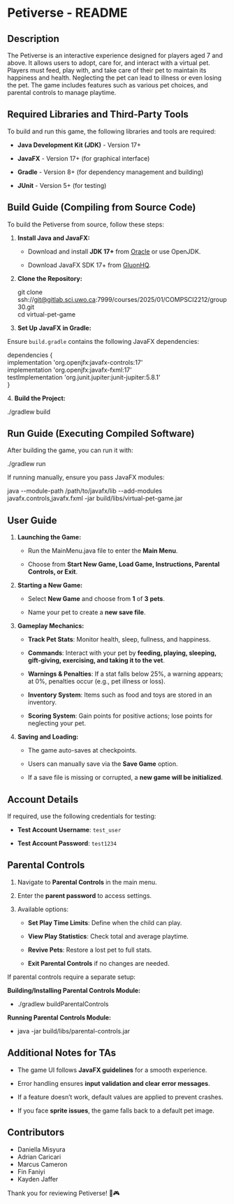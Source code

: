 # **Petiverse \- README**

## **Description**

The Petiverse is an interactive experience designed for players aged 7 and above. It allows users to adopt, care for, and interact with a virtual pet. Players must feed, play with, and take care of their pet to maintain its happiness and health. Neglecting the pet can lead to illness or even losing the pet. The game includes features such as various pet choices, and parental controls to manage playtime.

## **Required Libraries and Third-Party Tools**

To build and run this game, the following libraries and tools are required:

* **Java Development Kit (JDK)** \- Version 17+

* **JavaFX** \- Version 17+ (for graphical interface)

* **Gradle** \- Version 8+ (for dependency management and building)

* **JUnit** \- Version 5+ (for testing)

## **Build Guide (Compiling from Source Code)**

To build the Petiverse from source, follow these steps:

1. **Install Java and JavaFX:**

   * Download and install **JDK 17+** from [Oracle](https://www.oracle.com/java/technologies/javase/jdk17-archive-downloads.html) or use OpenJDK.

   * Download JavaFX SDK 17+ from [GluonHQ](https://gluonhq.com/products/javafx/).

2. **Clone the Repository:**

   git clone ssh://git@gitlab.sci.uwo.ca:7999/courses/2025/01/COMPSCI2212/group30.git  
   cd virtual-pet-game  
3. **Set Up JavaFX in Gradle:**

Ensure `build.gradle` contains the following JavaFX dependencies:

 dependencies {  
    implementation 'org.openjfx:javafx-controls:17'  
    implementation 'org.openjfx:javafx-fxml:17'  
    testImplementation 'org.junit.jupiter:junit-jupiter:5.8.1'  
}

4\.   **Build the Project:**

./gradlew build

## **Run Guide (Executing Compiled Software)**

After building the game, you can run it with:

./gradlew run

If running manually, ensure you pass JavaFX modules:

java \--module-path /path/to/javafx/lib \--add-modules javafx.controls,javafx.fxml \-jar build/libs/virtual-pet-game.jar

## **User Guide**

1. **Launching the Game:**

   * Run the MainMenu.java file to enter the **Main Menu**.

   * Choose from **Start New Game, Load Game, Instructions, Parental Controls, or Exit**.

2. **Starting a New Game:**

   * Select **New Game** and choose from **1** of **3 pets**.

   * Name your pet to create a **new save file**.

3. **Gameplay Mechanics:**

   * **Track Pet Stats**: Monitor health, sleep, fullness, and happiness.

   * **Commands**: Interact with your pet by **feeding, playing, sleeping, gift-giving, exercising, and taking it to the vet**.

   * **Warnings & Penalties**: If a stat falls below 25%, a warning appears; at 0%, penalties occur (e.g., pet illness or loss).

   * **Inventory System**: Items such as food and toys are stored in an inventory.

   * **Scoring System**: Gain points for positive actions; lose points for neglecting your pet.

4. **Saving and Loading:**

   * The game auto-saves at checkpoints.

   * Users can manually save via the **Save Game** option.

   * If a save file is missing or corrupted, a **new game will be initialized**.

## **Account Details**

If required, use the following credentials for testing:

* **Test Account Username**: `test_user`

* **Test Account Password**: `test1234`

## **Parental Controls**

1. Navigate to **Parental Controls** in the main menu.

2. Enter the **parent password** to access settings.

3. Available options:

   * **Set Play Time Limits**: Define when the child can play.

   * **View Play Statistics**: Check total and average playtime.

   * **Revive Pets**: Restore a lost pet to full stats.

   * **Exit Parental Controls** if no changes are needed.

If parental controls require a separate setup:

**Building/Installing Parental Controls Module:**

* ./gradlew buildParentalControls


**Running Parental Controls Module:**

* java \-jar build/libs/parental-controls.jar

## **Additional Notes for TAs**

* The game UI follows **JavaFX guidelines** for a smooth experience.

* Error handling ensures **input validation and clear error messages**.

* If a feature doesn’t work, default values are applied to prevent crashes.

* If you face **sprite issues**, the game falls back to a default pet image.

## **Contributors**

* Daniella Misyura  
* Adrian Caricari  
* Marcus Cameron  
* Fin Faniyi  
* Kayden Jaffer

Thank you for reviewing Petiverse\! 🐾🎮

